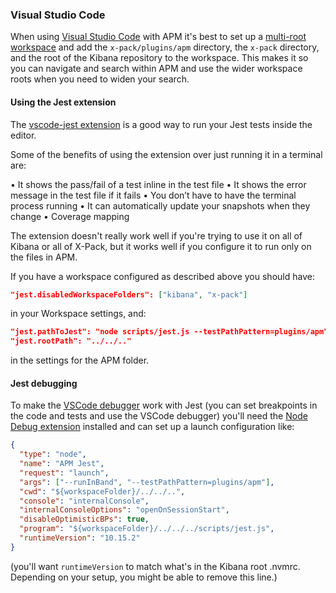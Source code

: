 ### Visual Studio Code

When using [Visual Studio Code](https://code.visualstudio.com/) with APM it's best to set up a [multi-root workspace](https://code.visualstudio.com/docs/editor/multi-root-workspaces) and add the `x-pack/plugins/apm` directory, the `x-pack` directory, and the root of the Kibana repository to the workspace. This makes it so you can navigate and search within APM and use the wider workspace roots when you need to widen your search.

#### Using the Jest extension

The [vscode-jest extension](https://marketplace.visualstudio.com/items?itemName=Orta.vscode-jest) is a good way to run your Jest tests inside the editor.

Some of the benefits of using the extension over just running it in a terminal are:

• It shows the pass/fail of a test inline in the test file
• It shows the error message in the test file if it fails
• You don’t have to have the terminal process running
• It can automatically update your snapshots when they change
• Coverage mapping

The extension doesn't really work well if you're trying to use it on all of Kibana or all of X-Pack, but it works well if you configure it to run only on the files in APM.

If you have a workspace configured as described above you should have:

```json
"jest.disabledWorkspaceFolders": ["kibana", "x-pack"]
```

in your Workspace settings, and:

```json
"jest.pathToJest": "node scripts/jest.js --testPathPattern=plugins/apm",
"jest.rootPath": "../../.."
```

in the settings for the APM folder.

#### Jest debugging

To make the [VSCode debugger](https://vscode.readthedocs.io/en/latest/editor/debugging/) work with Jest (you can set breakpoints in the code and tests and use the VSCode debugger) you'll need the [Node Debug extension](https://marketplace.visualstudio.com/items?itemName=ms-vscode.node-debug2) installed and can set up a launch configuration like:

```json
{
  "type": "node",
  "name": "APM Jest",
  "request": "launch",
  "args": ["--runInBand", "--testPathPattern=plugins/apm"],
  "cwd": "${workspaceFolder}/../../..",
  "console": "internalConsole",
  "internalConsoleOptions": "openOnSessionStart",
  "disableOptimisticBPs": true,
  "program": "${workspaceFolder}/../../../scripts/jest.js",
  "runtimeVersion": "10.15.2"
}
```

(you'll want `runtimeVersion` to match what's in the Kibana root .nvmrc. Depending on your setup, you might be able to remove this line.)
